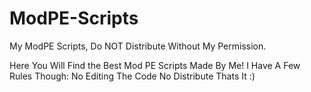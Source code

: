 ModPE-Scripts
=============

My ModPE Scripts, Do NOT Distribute Without My Permission. 

Here You Will Find the Best Mod PE Scripts Made By Me!
I Have A Few Rules Though:
No Editing The Code
No Distribute 
Thats It :)
